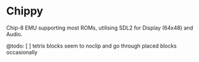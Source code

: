 # Chippy
Chip-8 EMU supporting most ROMs, utilising SDL2 for Display (64x48) and Audio.


@todo: 
[ ] tetris blocks seem to noclip and go through placed blocks occasionally
